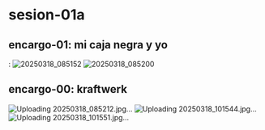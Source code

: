 # sesion-01a

## encargo-01: mi caja negra y yo

:
![20250318_085152](https://github.com/user-attachments/assets/67ddcca3-2c5c-4ab4-8998-2567b6f63150)
![20250318_085200](https://github.com/user-attachments/assets/ea538afe-eef0-4ecc-b378-424f2df137f6)

## encargo-00: kraftwerk

![Uploading 20250318_085212.jpg…]()
![Uploading 20250318_101544.jpg…]()
![Uploading 20250318_101551.jpg…]()
